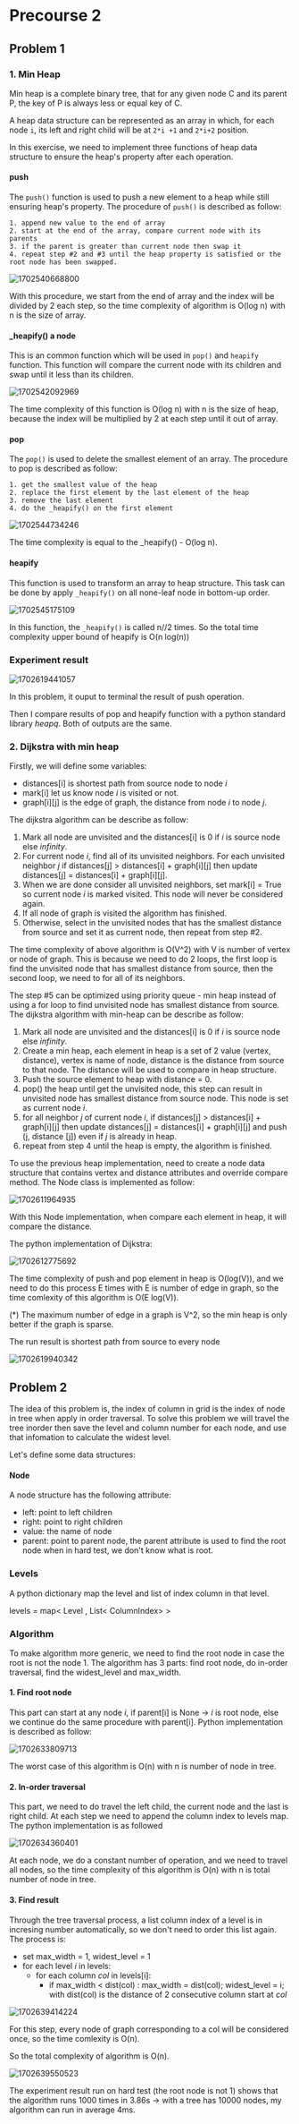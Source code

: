 # Precourse 2

## Problem 1

### 1. Min Heap

Min heap is a complete binary tree, that for any given node C and its parent P, the key of P is always less or equal key of C.

A heap data structure can be represented as an array in which, for each node ```i```, its left and right child will be at ```2*i +1``` and ```2*i+2``` position.

In this exercise, we need to implement three functions of heap data structure to ensure the heap's property after each operation.

#### push

The ```push()``` function is used to push a new element to a heap while still ensuring heap's property. The procedure of ```push()``` is described as follow:

```
1. append new value to the end of array
2. start at the end of the array, compare current node with its parents
3. if the parent is greater than current node then swap it
4. repeat step #2 and #3 until the heap property is satisfied or the root node has been swapped.
```

![1702540668800](images/README/1702540668800.png)

With this procedure, we start from the end of array and the index will be divided by 2 each step, so the time complexity of algorithm is O(log n) with n is the size of array.

#### _heapify() a node

This is an common function which will be used in ```pop()``` and ```heapify``` function. This function will compare the current node with its children and swap until it less than its children.

![1702542092969](images/README/1702542092969.png)

The time complexity of this function is O(log n) with n is the size of heap, because the index will be multiplied by 2 at each step until it out of array.

#### pop

The ```pop()``` is used to delete the smallest element of an array. The procedure to pop is described as follow:

```
1. get the smallest value of the heap
2. replace the first element by the last element of the heap
3. remove the last element
4. do the _heapify() on the first element
```

![1702544734246](images/README/1702544734246.png)

The time complexity is equal to the _heapify() - O(log n).

#### heapify

This function is used to transform an array to heap structure. This task can be done by apply ```_heapify()``` on all none-leaf node in bottom-up order.

![1702545175109](images/README/1702545175109.png)

In this function, the ```_heapify()``` is called n//2 times. So the total time complexity upper bound of heapify is O(n log(n))

### Experiment result

![1702619441057](images/README/1702619441057.png)

In this problem, it ouput to terminal the result of push operation.

Then I compare results of pop and heapify function with a python standard library *heapq*. Both of outputs are the same.

### 2. Dijkstra with min heap

Firstly, we will define some variables:

- distances[i] is shortest path from source node to node *i*
- mark[i] let us know node *i* is visited or not.
- graph[i][j] is the edge of graph, the distance from node *i* to node *j*.

The dijkstra algorithm can be describe as follow:

1. Mark all node are unvisited and the distances[i] is 0 if *i* is source node else *infinity*.
2. For current node *i*, find all of its unvisited neighbors. For each unvisited neighbor *j* if distances[j] > distances[i] + graph[i][j] then update distances[j] = distances[i] + graph[i][j].
3. When we are done consider all unvisited neighbors, set mark[i] = True so current node *i* is marked visited. This node will never be considered again.
4. If all node of graph is visited the algorithm has finished.
5. Otherwise, select in the unvisited nodes that has the smallest distance from source and set it as current node, then repeat from step #2.

The time complexity of above algorithm is O(V^2) with V is number of vertex or node of graph. This is because we need to do 2 loops, the first loop is find the unvisited node that has smallest distance from source, then the second loop, we need to for all of its neighbors.

The step #5 can be optimized using priority queue - min heap instead of using a for loop to find unvisited node has smallest distance from source. The dijkstra algorithm with min-heap can be describe as follow:

1. Mark all node are unvisited and the distances[i] is 0 if *i* is source node else *infinity*.
2. Create a min heap, each element in heap is a set of 2 value (vertex, distance), vertex is name of node, distance is the distance from source to that node. The distance will be used to compare in heap structure.
3. Push the source element to heap with distance = 0.
4. pop() the heap until get the unvisited node, this step can result in unvisited node has smallest distance from source node. This node is set as current node *i*.
5. for all neighbor *j* of current node *i*, if distances[j] > distances[i] + graph[i][j] then update distances[j] = distances[i] + graph[i][j] and push (j, distance [j]) even if *j* is already in heap.
6. repeat from step 4 until the heap is empty, the algorithm is finished.

To use the previous heap implementation, need to create a node data structure that contains vertex and distance attributes and override compare method. The Node class is implemented as follow:

![1702611964935](images/README/1702611964935.png)

With this Node implementation, when compare each element in heap, it will compare the distance.

The python implementation of Dijkstra:

![1702612775692](images/README/1702612775692.png)

The time complexity of push and pop element in heap is O(log(V)), and we need to do this process E times with E is number of edge in graph, so the time comlexity of this algorithm is O(E log(V)).

(*) The maximum number of edge in a graph is V^2, so the min heap is only better if the graph is sparse.

The run result is shortest path from source to every node

![1702619940342](images/README/1702619940342.png)

## Problem 2

The idea of this problem is, the index of column in grid is the index of node in tree when apply in order traversal. To solve this problem we will travel the tree inorder  then save the level and column number for each node, and use that infomation to calculate the widest level.

Let's define some data structures:

#### Node

A node structure has the following attribute:

- left: point to left children
- right: point to right children
- value: the name of node
- parent: point to parent node, the parent attribute is used to find the root node when in hard test, we don't know what is root.

### Levels

A python dictionary map the level and list of index column in that level.

levels = map< Level , List< ColumnIndex> >

### Algorithm

To make algorithm more generic, we need to find the root node in case the root is not the node 1. The algorithm has 3 parts: find root node, do in-order traversal, find the widest_level and max_width. 

#### 1. Find root node

This part can start at any node *i*, if parent[i] is None -> *i* is root node, else we continue do the same procedure with parent[i]. Python implementation is described as follow:

![1702633809713](images/README/1702633809713.png)

The worst case of this algorithm is O(n) with n is number of node in tree.

#### 2. In-order traversal

This part, we need to do travel the left child, the current node and the last is right child. At each step we need to append the column index to levels map. The python implementation is as followed

![1702634360401](images/README/1702634360401.png)

At each node, we do a constant number of operation, and we need to travel all nodes, so the time complexity of this algorithm is O(n) with n is total number of node in tree.

#### 3. Find result

Through the tree traversal process, a list column index of a level is in incresing number automatically, so we don't need to order this list again. The process is:

- set max_width = 1, widest_level = 1
- for each level *i* in levels:
  - for each column *col* in levels[i]:
    - if max_width < dist(col) : max_width = dist(col); widest_level = i; with dist(col) is the distance of 2 consecutive column start at *col*

![1702639414224](images/README/1702639414224.png)

For this step, every node of graph corresponding to a col will be considered once, so the time comlexity is O(n).

So the total complexity of algorithm is O(n).

![1702639550523](images/README/1702639550523.png)

The experiment result run on hard test (the root node is not 1) shows that the algorithm runs 1000 times in 3.86s -> with a tree has 10000 nodes, my algorithm can run in average 4ms.
